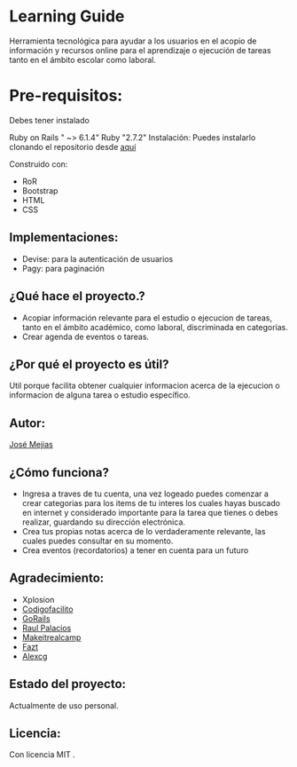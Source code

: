 # Learning Guide
Herramienta tecnológica para ayudar a los usuarios en el acopio de información y recursos online para el aprendizaje o ejecución de tareas tanto en el ámbito escolar como laboral.

# Pre-requisitos:
Debes tener instalado

Ruby on Rails " ~> 6.1.4"
Ruby "2.7.2"
Instalación:
Puedes instalarlo clonando el repositorio desde [aquí](https://github.com/josemejias081/Learning-Guide.git "aquí")

Construido con:
- RoR
- Bootstrap
- HTML
- CSS

## Implementaciones:
- Devise: para la autenticación de usuarios
- Pagy: para paginación

## ¿Qué hace el proyecto.?
- Acopiar información relevante para el estudio o ejecucion de tareas, tanto en el ámbito académico, como laboral, discriminada en categorías.
- Crear agenda de eventos o tareas.

## ¿Por qué el proyecto es útil?
 Util porque facilita obtener cualquier informacion acerca de la ejecucion o informacion de alguna tarea o estudio específico.

## Autor:
[José Mejias](http://https://josemejias081.github.io/portafolio/biografy.html "José Mejias")

## ¿Cómo funciona?

- Ingresa a traves de tu cuenta, una vez logeado puedes comenzar a crear categorias para los items de tu interes los cuales hayas buscado en internet y considerado importante para la tarea que tienes o debes realizar, guardando su dirección electrónica.
- Crea tus propias notas acerca de lo verdaderamente relevante, las cuales puedes consultar en su momento.
- Crea eventos (recordatorios) a tener en cuenta para un futuro

## Agradecimiento:
- Xplosion
- [ Codigofacilito](https://www.youtube.com/c/codigofacilito " Codigofacilito")
-  [GoRails](https://www.youtube.com/c/GorailsTV "GoRails")
-  [Raul Palacios](https://www.youtube.com/c/RaulPalaciosLopez "Raul Palacios")
- [Makeitrealcamp](https://makeitrealcamp.gitbook.io/ruby-on-rails-5/ "Makeitrealcamp")
- [Fazt](https://www.youtube.com/c/FaztTech "Fazt")
- [Alexcg](https://www.youtube.com/results?search_query=alex+cg+design "Alexcg")

## Estado del proyecto:
Actualmente de uso personal.

## Licencia:
Con licencia MIT .